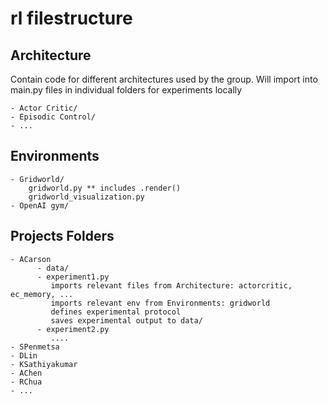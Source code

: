 # rl filestructure 

## Architecture
Contain code for different architectures used by the group. 
Will import into main.py files in individual folders for experiments locally
    
    - Actor Critic/
    - Episodic Control/
    - ... 
## Environments
    - Gridworld/
        gridworld.py ** includes .render()
        gridworld_visualization.py
    - OpenAI gym/
    
## Projects Folders
    - ACarson
          - data/ 
          - experiment1.py 
             imports relevant files from Architecture: actorcritic, ec_memory, ... 
             imports relevant env from Environments: gridworld
             defines experimental protocol
             saves experimental output to data/
          - experiment2.py
             .... 
    - SPenmetsa
    - DLin
    - KSathiyakumar
    - AChen
    - RChua
    - ... 
